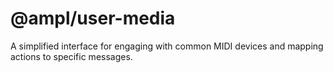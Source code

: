 # @ampl/user-media

A simplified interface for engaging with common MIDI devices and mapping actions to specific messages.

